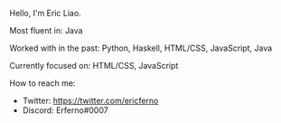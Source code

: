 Hello, I'm Eric Liao.


Most fluent in: Java

Worked with in the past: Python, Haskell, HTML/CSS, JavaScript, Java

Currently focused on: HTML/CSS, JavaScript

How to reach me:
- Twitter: https://twitter.com/ericferno
- Discord: Erferno#0007
